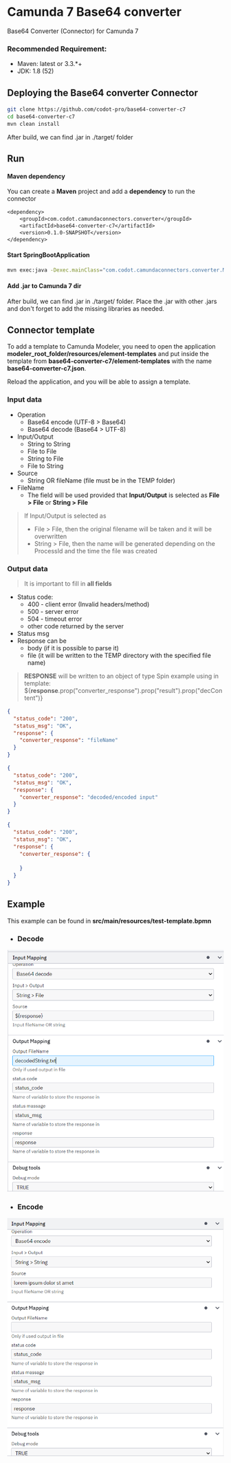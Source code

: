 # Camunda 7 Base64 converter
Base64 Converter (Connector) for Camunda 7

### Recommended Requirement:
- Maven: latest or 3.3.*+
- JDK:   1.8 (52)

## Deploying the Base64 converter Connector

```bash
git clone https://github.com/codot-pro/base64-converter-c7
cd base64-converter-c7
mvn clean install
```

After build, we can find .jar in ./target/ folder

## Run

#### Maven dependency
You can create a **Maven** project and add a **dependency** to run the connector

    <dependency>
        <groupId>com.codot.camundaconnectors.converter</groupId>
        <artifactId>base64-converter-c7</artifactId>
        <version>0.1.0-SNAPSHOT</version>
    </dependency>

#### Start SpringBootApplication
```bash
mvn exec:java -Dexec.mainClass="com.codot.camundaconnectors.converter.Main"
```

#### Add .jar to Camunda 7 dir
After build, we can find .jar in ./target/ folder.
Place the .jar with other .jars and don't forget to add the missing libraries as needed.

## Connector template

To add a template to Camunda Modeler, you need to open the application
**modeler_root_folder/resources/element-templates** and put inside the template from
**base64-converter-c7/element-templates** with the name **base64-converter-c7.json**.

Reload the application, and you will be able to assign a template.

### Input data

- Operation
  - Base64 encode (UTF-8  >  Base64)
  - Base64 decode (Base64  >  UTF-8)
- Input/Output
  - String to String
  - File to File
  - String to File
  - File to String
- Source
  - String OR fileName (file must be in the TEMP folder)
- FileName
  - The field will be used provided that **Input/Output** is selected as **File > File** or **String > File**

> If Input/Output is selected as
> - File > File, then the original filename will be taken and it will be overwritten
> - String > File, then the name will be generated depending on the ProcessId and the time the file was created

### Output data

> It is important to fill in **all fields**
- Status code:
    - 400 - client error (Invalid headers/method)
    - 500 - server error
    - 504 - timeout error
    - other code returned by the server
- Status msg
- Response can be
    - body (if it is possible to parse it)
    - file (it will be written to the TEMP directory with the specified file name)
> **RESPONSE** will be written to an object of type Spin
> example using in template: ${__response__.prop("converter_response").prop("result").prop("decContent")}

```json
{
  "status_code": "200",
  "status_msg": "OK",
  "response": {
    "converter_response": "fileName"
  }
}
```

```json
{
  "status_code": "200",
  "status_msg": "OK",
  "response": {
    "converter_response": "decoded/encoded input"
  }
}
```

```json
{
  "status_code": "200",
  "status_msg": "OK",
  "response": {
    "converter_response": {
      
    }
  }
}
```

## Example

This example can be found in **src/main/resources/test-template.bpmn**

- ### Decode

![Decode!](./assets/images/decode.png "Decode")

- ### Encode

![Outputs!](./assets/images/encode.png "Decode")